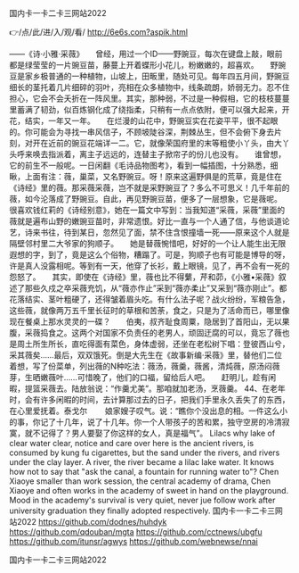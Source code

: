 
国内卡一卡二卡三网站2022




👉/点/此/进/入/观/看/ http://6e6s.com?aspik.html




——《诗·小雅·采薇》　　曾经，用过一个ID——野豌豆，每次在键盘上敲，眼前都是绿莹莹的一片豌豆苗，藤蔓上开着蝶形小花儿，粉嫩嫩的，超喜欢。　　野豌豆是家乡极普通的一种植物，山坡上，田畈里，随处可见。每年四五月间，野豌豆细长的茎托着几片细碎的羽叶，亮相在众多植物中，线条疏朗，娇弱无力。忍不住担心，它会不会夭折在一阵风里。其实，那种弱，不过是一种假相，它的枝枝蔓蔓里蓄满了韧劲，似百炼钢化成了绕指柔，只稍有一点点依附，便可以强大起来，开花，结实，一年又一年。　　在烂漫的山花中，野豌豆实在花姿平平，很不起眼的。你可能会为寻找一串风信子，不顾坡陡谷深，荆棘丛生，但不会俯下身去片刻，对开在近前的豌豆花端详一二。它，就像荣国府里的末等粗使小丫头，由大丫头呼来唤去指派着，离主子远远的，连替主子掀帘子的份儿也没有。　　谁曾想，它的前生不一般呢。一日闲翻《毛诗品物图考》，看到一幅插图，十分熟悉，细瞅，上面有注：薇，巢菜，又名野豌豆。呀！原来这遍野俱是的荒草，竟是住在《诗经》里的薇。那采薇采薇，岂不就是采野豌豆了？多么不可思义！几千年前的薇，如今沦落成了野豌豆。自此，再见野豌豆苗，便多了一层想象，它是薇呢。　　很喜欢钱红莉的《诗经别意》，她在一篇文中写到：当我知道“采薇，采薇”里面的薇就是遍布山野的嫩豌豆苗时，非常遗恨。好比一直与一个人通了信，与他谈道论艺，诗来书往，待到某日，忽然见了面，禁不住含恨撞墙一死——原来这个人就是隔壁邻村里二大爷家的狗顺子。　　她是替薇惋惜吧，好好的一个让人能生出无限遐想的字，到了，竟是这么个俗物，糟蹋了。可是，狗顺子也有可能是博导的呀，许是真人没露相呢。等到有一天，他穿了长衫，戴上眼镜，见了，再不会有一死的怨怒了。　　其实，即使在《诗经》里，薇也比不得蘩，芹和茆，《小雅•采薇》叙述了那些久戍之卒采薇充饥，从“薇亦作止”采到“薇亦柔止”又采到“薇亦刚止”。都花落结实、茎叶粗硬了，还得皱着眉头吃。有什么法子呢？战火纷纷，军粮告急，这些薇，就像两万五千里长征时的草根和苦荼，食之，只是为了活命而已，哪里像现在餐桌上那水灵灵的一碟？　　伯夷，叔齐耻食周粟，隐居到了首阳山，无以果腹，采薇捣食之。这两个对国家不负责任的老男人，顽固迂腐的可以，竟忘了薇也是周土所生所长，直吃得面有菜色，身体虚弱，还坐在老松树下唱：登彼西山兮，采其薇矣……最后，双双饿死。倒是大先生在《故事新编·采薇》里，替他们二位着想，写了份菜单，列出薇的N种吃法：薇汤，薇羹，薇酱，清炖薇，原汤闷薇芽，生晒嫩薇叶……可惜晚了，他们的口福，留给后人吧。　　赶明儿，趁有闲暇，提篮采薇去。陆放翁说：“作羹尤美”。那咱就加老汤，烹薇羹。
	44、在老年时，会有许多闲暇的时间，去计算那过去的日子，把我们手里永久丢失了的东西，在心里爱抚着。泰戈尔
　　娘家嫂子叹气。说：“瞧你个没出息的相。一件这么小的事，你记了十几年，说了十几年。你一个人带孩子的苦和累，独守空房的冷清寂寞，就不记得了？男人要娶了你这样的女人，真是福气”。
Lilacs why lake of clear water clear, notice and care over here is the ancient rivers, is consumed by kung fu cigarettes, but the sand under the rivers, and rivers under the clay layer.
A river, the river became a lilac lake water.
It knows how not to say that "ask the canal, a fountain for running water to"?
Chen Xiaoye smaller than work session, the central academy of drama, Chen Xiaoye and often works in the academy of sweet in hand on the playground.
Mood in the academy's survival is very quiet, never jue follow work after university graduation they finally adopted respectively.
国内卡一卡二卡三网站2022 https://github.com/dodnes/huhdyk
https://github.com/qdouban/mgta
https://github.com/cctnews/ubgfu
https://github.com/itunsr/agwys
https://github.com/webnewse/nnai





国内卡一卡二卡三网站2022
